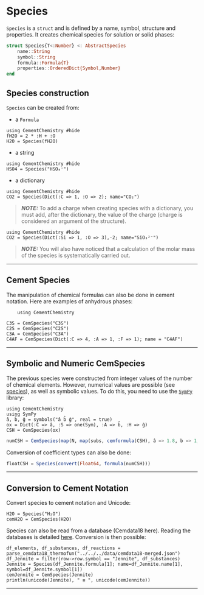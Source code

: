 
# Species

`Species` is a `struct` and is defined by a name, symbol, structure and properties. It creates chemical species for solution or solid phases:

```julia
struct Species{T<:Number} <: AbstractSpecies
    name::String
    symbol::String
    formula::Formula{T}
    properties::OrderedDict{Symbol,Number}
end
```

## Species construction

`Species` can be created from:
- a `Formula`

```@example
using CementChemistry #hide
fH2O = 2 * :H + :O
H2O = Species(fH2O)
```

- a string
```@example
using CementChemistry #hide
HSO4 = Species("HSO₄⁻")
```

- a dictionary
```@example
using CementChemistry #hide
CO2 = Species(Dict(:C => 1, :O => 2); name="CO₂")
```

> **_NOTE:_**  To add a charge when creating species with a dictionary, you must add, after the dictionary, the value of the charge (charge is considered an argument of the structure).
```@example
using CementChemistry #hide
CO2 = Species(Dict(:Si => 1, :O => 3),-2; name="SiO₃²⁻")
```

> **_NOTE:_** You will also have noticed that a calculation of the molar mass of the species is systematically carried out.

---

## Cement Species

The manipulation of chemical formulas can also be done in cement notation. Here are examples of anhydrous phases:

```@setup example_cemspecies
    using CementChemistry
```

```@example example_cemspecies
C3S = CemSpecies("C3S")
C2S = CemSpecies("C2S")
C3A = CemSpecies("C3A")
C4AF = CemSpecies(Dict(:C => 4, :A => 1, :F => 1); name = "C4AF")
```
---

## Symbolic and Numeric CemSpecies

The previous species were constructed from integer values ​​of the number of chemical elements. However, numerical values ​​are possible (see [species](./databases.md#formulas)), as well as symbolic values. To do this, you need to use the [`SymPy`](https://github.com/JuliaPy/SymPy.jl) library:

```@example sympy1
using CementChemistry
using SymPy
â, b̂, ĝ = symbols("â b̂ ĝ", real = true)
ox = Dict(:C => â, :S => one(Sym), :A => b̂, :H => ĝ)
CSH = CemSpecies(ox)
```

```julia
numCSH = CemSpecies(map(N, map(subs, cemformula(CSH), â => 1.8, b̂ => 1, ĝ => 5)))
```

Conversion of coefficient types can also be done:

```julia
floatCSH = Species(convert(Float64, formula(numCSH)))
```

---

## Conversion to Cement Notation

Convert species to cement notation and Unicode:

```@example example_cemspecies
H2O = Species("H₂O")
cemH2O = CemSpecies(H2O)
```

Species can also be read from a database (Cemdata18 here). Reading the databases is detailed [here](./databases.md#Database-Interoperability). Conversion is then possible:

```@example example_cemspecies
df_elements, df_substances, df_reactions = parse_cemdata18_thermofun("../../../data/cemdata18-merged.json")
df_Jennite = filter(row->row.symbol == "Jennite", df_substances)
Jennite = Species(df_Jennite.formula[1]; name=df_Jennite.name[1], symbol=df_Jennite.symbol[1])
cemJennite = CemSpecies(Jennite)
println(unicode(Jennite), " ≡ ", unicode(cemJennite))
```

---